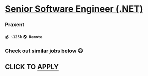 # [Senior Software Engineer (.NET)](https://www.remotewlb.com/apply/senior-software-engineer-net-58109)  
### Praxent  
#### `💰 ~125k` `🌎 Remote`  

###  Check out similar jobs below 😊

  
## CLICK TO [APPLY](https://www.remotewlb.com/apply/senior-software-engineer-net-58109)

